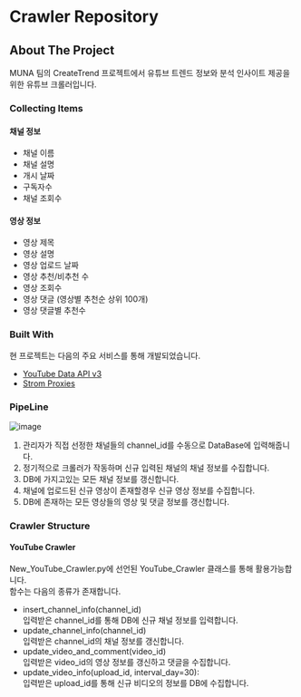 # Crawler Repository
## About The Project
MUNA 팀의 CreateTrend 프로젝트에서 유튜브 트렌드 정보와 분석 인사이트 제공을 위한 유튜브 크롤러입니다.
### Collecting Items
#### 채널 정보
- 채널 이름
- 채널 설명
- 개시 날짜
- 구독자수
- 채널 조회수

#### 영상 정보
- 영상 제목
- 영상 설명
- 영상 업로드 날짜
- 영상 추천/비추천 수
- 영상 조회수
- 영상 댓글 (영상별 추천순 상위 100개)
- 영상 댓글별 추천수 

### Built With
현 프로젝트는 다음의 주요 서비스를 통해 개발되었습니다.
* [YouTube Data API v3](https://developers.google.com/youtube/v3)
* [Strom Proxies](https://stormproxies.com/)

### PipeLine
![image](https://13.125.91.162/swmaestro/muna-3/blob/master/images/crawler_pipeline.png)  
1. 관리자가 직접 선정한 채널들의 channel_id를 수동으로 DataBase에 입력해줍니다.
2. 정기적으로 크롤러가 작동하며 신규 입력된 채널의 채널 정보를 수집합니다.
3. DB에 가지고있는 모든 채널 정보를 갱신합니다.
4. 채널에 업로드된 신규 영상이 존재할경우 신규 영상 정보를 수집합니다.
5. DB에 존재하는 모든 영상들의 영상 및 댓글 정보를 갱신합니다.

### Crawler Structure
#### YouTube Crawler
New_YouTube_Crawler.py에 선언된 YouTube_Crawler 클래스를 통해 활용가능합니다.  
함수는 다음의 종류가 존재합니다.
- insert_channel_info(channel_id)  
입력받은 channel_id를 통해 DB에 신규 채널 정보를 입력합니다.
- update_channel_info(channel_id)  
입력받은 channel_id의 채널 정보를 갱신합니다. 
- update_video_and_comment(video_id)  
입력받은 video_id의 영상 정보를 갱신하고 댓글을 수집합니다.
- update_video_info(upload_id, interval_day=30):  
입력받은 upload_id를 통해 신규 비디오의 정보를 DB에 수집합니다.